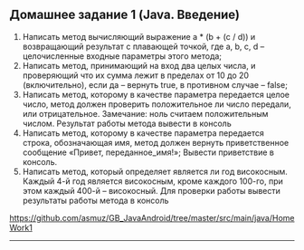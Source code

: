 ## Домашнее задание 1 (Java. Введение)
1. Написать метод вычисляющий выражение a * (b + (c / d)) и возвращающий результат с плавающей точкой, где a, b, c, d – целочисленные входные параметры этого метода;
2. Написать метод, принимающий на вход два целых числа, и проверяющий что их сумма лежит в пределах от 10 до 20 (включительно), если да – вернуть true, в противном случае – false;
3. Написать метод, которому в качестве параметра передается целое число, метод должен проверить положительное ли число передали, или отрицательное. Замечание: ноль считаем положительным числом. Результат работы метода вывести в консоль
4. Написать метод, которому в качестве параметра передается строка, обозначающая имя, метод должен вернуть приветственное сообщение «Привет, переданное_имя!»; Вывести приветствие в консоль.
5. Написать метод, который определяет является ли год високосным. Каждый 4-й год является високосным, кроме каждого 100-го, при этом каждый 400-й – високосный. Для проверки работы вывести результаты работы метода в консоль

https://github.com/asmuz/GB_JavaAndroid/tree/master/src/main/java/HomeWork1
____
